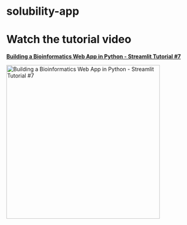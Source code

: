 # solubility-app

# Watch the tutorial video

**[Building a Bioinformatics Web App in Python - Streamlit Tutorial #7](https://youtu.be/iZUH1qlgnys)**

<a href="https://youtu.be/iZUH1qlgnys"><img src="http://img.youtube.com/vi/iZUH1qlgnys/0.jpg" alt="Building a Bioinformatics Web App in Python - Streamlit Tutorial #7" title="Building a Bioinformatics Web App in Python - Streamlit Tutorial #7" width="400" /></a>
